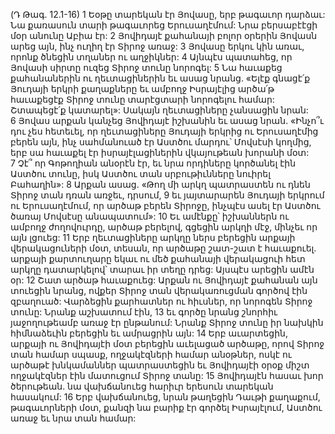 (Դ Թագ. 12.1-16)
1 Եօթը տարեկան էր Յովասը, երբ թագաւոր դարձաւ: Նա քառասուն տարի թագաւորեց Երուսաղէմում: Նրա բերսաբէէցի մօր անունը Աբիա էր: 2 Յովիդայէ քահանայի բոլոր օրերին Յովասն արեց այն, ինչ ուղիղ էր Տիրոջ առաջ: 3 Յովասը երկու կին առաւ, որոնք ծնեցին տղաներ ու աղջիկներ:
4 Այնպէս պատահեց, որ Յովասի սիրտը ուզեց Տիրոջ տունը նորոգել: 5 Նա հաւաքեց քահանաներին ու ղեւտացիներին եւ ասաց նրանց. «Ելէք գնացէ՛ք Յուդայի երկրի քաղաքները եւ ամբողջ Իսրայէլից արծա՛թ հաւաքեցէք Տիրոջ տունը տարէցտարի նորոգելու համար: Շտապեցէ՛ք կատարել»: Սակայն ղեւտացիները չանսացին նրան: 6 Յովաս արքան կանչեց Յովիդայէ իշխանին եւ ասաց նրան. «Ինչո՞ւ դու չես հետեւել, որ ղեւտացիները Յուդայի երկրից ու Երուսաղէմից բերեն այն, ինչ սահմանուած էր Աստծու մարդու՝ Մովսէսի կողմից, երբ սա հաւաքել էր իսրայէլացիներին վկայութեան խորանի մօտ: 7 Չէ՞ որ Գոթողիան անօրէն էր, եւ նրա որդիները կործանել էին Աստծու տունը, իսկ Աստծու տան սրբութիւնները նուիրել Բահաղին»: 8 Արքան ասաց. «Թող մի արկղ պատրաստեն ու դնեն Տիրոջ տան դռան առջեւ, դրսում, 9 եւ յայտարարեն Յուդայի երկրում ու Երուսաղէմում, որ արծաթ բերեն Տիրոջը, ինչպէս ասել էր Աստծու ծառայ Մովսէսը անապատում»: 10 Եւ ամէնքը՝ իշխաններն ու ամբողջ ժողովուրդը, արծաթ բերելով, գցեցին արկղի մէջ, մինչեւ որ այն լցուեց: 11 Երբ ղեւտացիները արկղը ներս բերեցին արքայի վերակացուների մօտ, տեսան, որ արծաթը շատ-շատ է հաւաքուել. արքայի քարտուղարը եկաւ ու մեծ քահանայի վերակացուի հետ արկղը դատարկելով՝ տարաւ իր տեղը դրեց: Այսպէս արեցին ամէն օր: 12 Շատ արծաթ հաւաքուեց: Արքան ու Յովիդայէ քահանան այն տուեցին նրանց, ովքեր Տիրոջ տան վերակառուցման գործով էին զբաղուած: Վարձեցին քարհատներ ու հիւսներ, որ նորոգեն Տիրոջ տունը: Նրանք աշխատում էին, 13 եւ գործը նրանց շնորհիւ յաջողութեամբ առաջ էր ընթանում: Նրանք Տիրոջ տունը իր նախկին հիմնաձեւին բերեցին եւ ամրացրին այն: 14 Երբ աւարտեցին, արքայի ու Յովիդայէի մօտ բերեցին աւելացած արծաթը, որով Տիրոջ տան համար սպասք, ողջակէզների համար անօթներ, ոսկէ ու արծաթէ խնկամաններ պատրաստեցին եւ Յովիդայէի օրօք միշտ ողջակէզներ էին մատուցում Տիրոջ տանը:
15 Յովիդայէն հասաւ խոր ծերութեան. նա վախճանուեց հարիւր երեսուն տարեկան հասակում: 16 Երբ վախճանուեց, նրան թաղեցին Դաւթի քաղաքում, թագաւորների մօտ, քանզի նա բարիք էր գործել Իսրայէլում, Աստծու առաջ եւ նրա տան համար:
